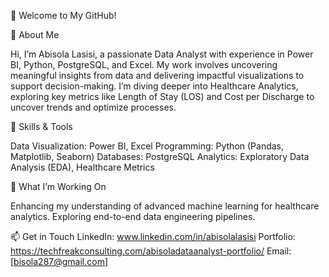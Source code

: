 👋 Welcome to My GitHub!

🚀 About Me

Hi, I’m Abisola Lasisi, a passionate Data Analyst with experience in Power BI, Python, PostgreSQL, and Excel. My work involves uncovering meaningful insights from data and delivering impactful visualizations to support decision-making. I’m diving deeper into Healthcare Analytics, exploring key metrics like Length of Stay (LOS) and Cost per Discharge to uncover trends and optimize processes.

<!---
Adukemi/Adukemi is a ✨ special ✨ repository because its `README.md` (this file) appears on your GitHub profile.
You can click the Preview link to take a look at your changes.
--->
💼 Skills & Tools

Data Visualization: Power BI, Excel
Programming: Python (Pandas, Matplotlib, Seaborn)
Databases: PostgreSQL
Analytics: Exploratory Data Analysis (EDA), Healthcare Metrics

🌱 What I’m Working On

Enhancing my understanding of advanced machine learning for healthcare analytics.
Exploring end-to-end data engineering pipelines.

📫 Get in Touch
LinkedIn: www.linkedin.com/in/abisolalasisi
Portfolio: https://techfreakconsulting.com/abisoladataanalyst-portfolio/ 
Email: [bisola287@gmail.com]

